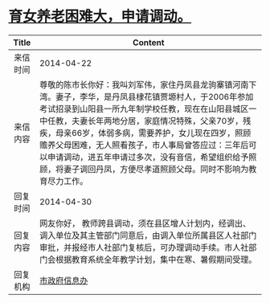 # [育女养老困难大，申请调动。](http://www.shangluo.gov.cn/zmhd/ldxxxx.jsp?urltype=leadermail.LeaderMailContentUrl&wbtreeid=1112&leadermailid=2423)

| Title |                                                                                                             Content                                                                                                             |
|:-----:|---------------------------------------------------------------------------------------------------------------------------------------------------------------------------------------------------------------------------------|
| 来信时间  | 2014-04-22                                                                                                                                                                                                                      |
| 来信内容  | 尊敬的陈市长你好：我叫刘军伟，家住丹凤县龙驹寨镇河南下湾。妻子，李华，是丹凤县棣花镇贾塬村人，于2006年参加考试招录到山阳县一所九年制学校任教，现在在山阳县城区一中任教，夫妻长年两地分居，家庭情况特殊，父亲70岁，残疾，母亲66岁，体弱多病，需要养护，女儿现在四岁，照顾赡养父母困难，无人照看孩子，市人事局曾答应过：三年后可以申请调动，进五年申请过多次，没有音信，希望组织给予照顾，将妻子调回丹凤，方便尽孝道照顾父母。同时不影响为教育尽力工作。 |
| 回复时间  | 2014-04-30                                                                                                                                                                                                                      |
| 回复内容  | 网友你好， 教师跨县调动，须在县区增人计划内，经调出、调入单位及其主管部门同意后，由调入单位所属县区人社部门审批，并报经市人社部门复核后，可办理调动手续。市人社部门会根据教育系统全年教学计划，集中在寒、暑假期间受理。                                                                                                                    |
| 回复机构  | [市政府信息办](../../category/agencies/市政府信息办.md)                                                                                                                                                                                     |
